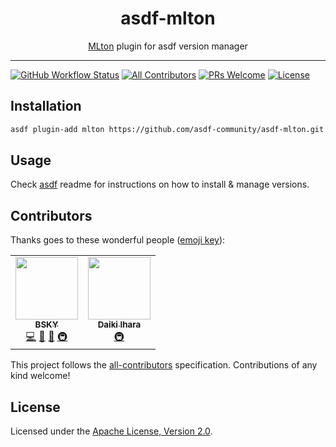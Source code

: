 <div align="center">
<h1>asdf-mlton</h1>
<span><a href="http://mlton.org">MLton</a> plugin for asdf version manager</span>
</div>
<hr />

[![GitHub Workflow Status](https://img.shields.io/github/workflow/status/asdf-community/asdf-mlton/Main%20workflow?style=flat-square)](https://github.com/asdf-community/asdf-mlton/actions)
[![All Contributors](https://img.shields.io/badge/all_contributors-2-orange.svg?style=flat-square)](#contributors)
[![PRs Welcome](https://img.shields.io/badge/PRs-welcome-brightgreen.svg?style=flat-square)](http://makeapullrequest.com)
[![License](https://img.shields.io/github/license/asdf-community/asdf-mlton?style=flat-square&color=brightgreen)](https://github.com/asdf-community/asdf-mlton/blob/master/LICENSE)

## Installation

```bash
asdf plugin-add mlton https://github.com/asdf-community/asdf-mlton.git
```

## Usage

Check [asdf](https://github.com/asdf-vm/asdf) readme for instructions on how to
install & manage versions.

## Contributors

Thanks goes to these wonderful people
([emoji key](https://allcontributors.org/docs/en/emoji-key)):

<!-- ALL-CONTRIBUTORS-LIST:START - Do not remove or modify this section -->
<!-- prettier-ignore-start -->
<!-- markdownlint-disable -->
<table>
  <tr>
    <td align="center"><a href="https://bsky.moe"><img src="https://avatars3.githubusercontent.com/u/38746192?v=4" width="100px;" alt=""/><br /><sub><b>BSKY</b></sub></a><br /><a href="https://github.com/asdf-community/asdf-mlton/commits?author=imbsky" title="Code">💻</a> <a href="https://github.com/asdf-community/asdf-mlton/commits?author=imbsky" title="Documentation">📖</a> <a href="#maintenance-imbsky" title="Maintenance">🚧</a> <a href="#infra-imbsky" title="Infrastructure (Hosting, Build-Tools, etc)">🚇</a></td>
    <td align="center"><a href="https://sasurau4.github.io/profile/"><img src="https://avatars3.githubusercontent.com/u/13580199?v=4" width="100px;" alt=""/><br /><sub><b>Daiki Ihara</b></sub></a><br /><a href="#infra-sasurau4" title="Infrastructure (Hosting, Build-Tools, etc)">🚇</a></td>
  </tr>
</table>

<!-- markdownlint-enable -->
<!-- prettier-ignore-end -->
<!-- ALL-CONTRIBUTORS-LIST:END -->

This project follows the
[all-contributors](https://github.com/all-contributors/all-contributors)
specification. Contributions of any kind welcome!

## License

Licensed under the
[Apache License, Version 2.0](https://www.apache.org/licenses/LICENSE-2.0).
